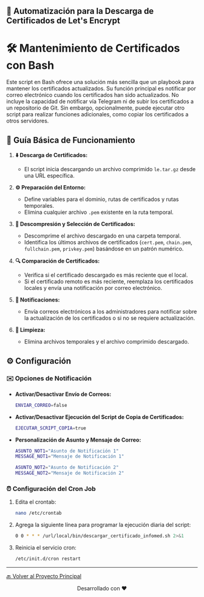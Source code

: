 ## 🔐 Automatización para la Descarga de Certificados de Let's Encrypt

# 🛠️ Mantenimiento de Certificados con Bash

Este script en Bash ofrece una solución más sencilla que un playbook para mantener los certificados actualizados. Su función principal es notificar por correo electrónico cuando los certificados han sido actualizados. No incluye la capacidad de notificar vía Telegram ni de subir los certificados a un repositorio de Git. Sin embargo, opcionalmente, puede ejecutar otro script para realizar funciones adicionales, como copiar los certificados a otros servidores.

## 📖 Guía Básica de Funcionamiento

1. **⬇️ Descarga de Certificados:**
   - El script inicia descargando un archivo comprimido `le.tar.gz` desde una URL específica.

2. **⚙️ Preparación del Entorno:**
   - Define variables para el dominio, rutas de certificados y rutas temporales.
   - Elimina cualquier archivo `.pem` existente en la ruta temporal.

3. **📂 Descompresión y Selección de Certificados:**
   - Descomprime el archivo descargado en una carpeta temporal.
   - Identifica los últimos archivos de certificados (`cert.pem`, `chain.pem`, `fullchain.pem`, `privkey.pem`) basándose en un patrón numérico.

4. **🔍 Comparación de Certificados:**
   - Verifica si el certificado descargado es más reciente que el local.
   - Si el certificado remoto es más reciente, reemplaza los certificados locales y envía una notificación por correo electrónico.

5. **📧 Notificaciones:**
   - Envía correos electrónicos a los administradores para notificar sobre la actualización de los certificados o si no se requiere actualización.

6. **🧹 Limpieza:**
   - Elimina archivos temporales y el archivo comprimido descargado.

## ⚙️ Configuración

### ✉️ Opciones de Notificación

- **Activar/Desactivar Envío de Correos:**
  ```bash
  ENVIAR_CORREO=false
  ```

- **Activar/Desactivar Ejecución del Script de Copia de Certificados:**
  ```bash
  EJECUTAR_SCRIPT_COPIA=true
  ```

- **Personalización de Asunto y Mensaje de Correo:**
  ```bash
  ASUNTO_NOT1="Asunto de Notificación 1"
  MESSAGE_NOT1="Mensaje de Notificación 1"

  ASUNTO_NOT2="Asunto de Notificación 2"
  MESSAGE_NOT2="Mensaje de Notificación 2"
  ```

### ⏰ Configuración del Cron Job

1. Edita el crontab:
   ```bash
   nano /etc/crontab
   ```

2. Agrega la siguiente línea para programar la ejecución diaria del script:
   ```bash
   0 0 * * * /url/local/bin/descargar_certificado_infomed.sh 2>&1
   ```

3. Reinicia el servicio cron:
   ```bash
   /etc/init.d/cron restart
   ```

---

[🔙 Volver al Proyecto Principal](../)

<p align="center">
Desarrollado con ❤️
</p>
